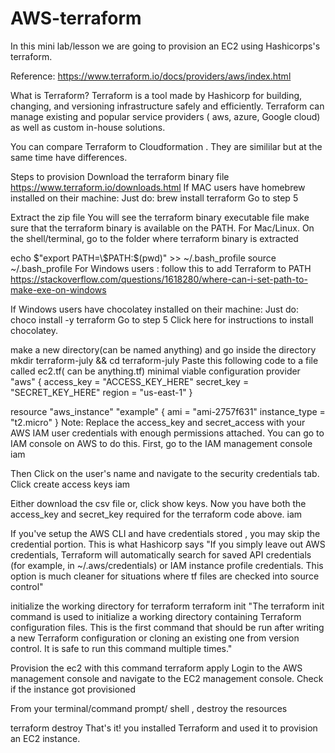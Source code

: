 # AWS-terraform

In this mini lab/lesson we are going to provision an EC2 using Hashicorps's terraform.

Reference: https://www.terraform.io/docs/providers/aws/index.html

What is Terraform?
Terraform is a tool made by Hashicorp for building, changing, and versioning infrastructure safely and efficiently. Terraform can manage existing and popular service providers ( aws, azure, Google cloud) as well as custom in-house solutions.

You can compare Terraform to Cloudformation . They are simililar but at the same time have differences.

Steps to provision
Download the terraform binary file https://www.terraform.io/downloads.html
If MAC users have homebrew installed on their machine: Just do: brew install terraform Go to step 5

Extract the zip file
You will see the terraform binary executable file
make sure that the terraform binary is available on the PATH.
For Mac/Linux. On the shell/terminal, go to the folder where terraform binary is extracted

echo $"export PATH=\$PATH:$(pwd)" >> ~/.bash_profile
source ~/.bash_profile
For Windows users : follow this to add Terraform to PATH https://stackoverflow.com/questions/1618280/where-can-i-set-path-to-make-exe-on-windows

If Windows users have chocolatey installed on their machine: Just do: choco install -y terraform Go to step 5 Click here for instructions to install chocolatey.

make a new directory(can be named anything) and go inside the directory
mkdir terraform-july && cd terraform-july
Paste this following code to a file called ec2.tf( can be anything.tf)
minimal viable configuration
provider "aws" {
  access_key = "ACCESS_KEY_HERE"
  secret_key = "SECRET_KEY_HERE"
  region     = "us-east-1"
}

resource "aws_instance" "example" {
  ami           = "ami-2757f631"
  instance_type = "t2.micro"
}
Note:
Replace the access_key and secret_access with your AWS IAM user credentials with enough permissions attached. You can go to IAM console on AWS to do this. First, go to the IAM management console iam

Then Click on the user's name and navigate to the security credentials tab. Click create access keys iam

Either download the csv file or, click show keys. Now you have both the access_key and secret_key required for the terraform code above. iam

If you've setup the AWS CLI and have credentials stored , you may skip the credential portion. This is what Hashicorp says "If you simply leave out AWS credentials, Terraform will automatically search for saved API credentials (for example, in ~/.aws/credentials) or IAM instance profile credentials. This option is much cleaner for situations where tf files are checked into source control"

initialize the working directory for terraform
terraform init
"The terraform init command is used to initialize a working directory containing Terraform configuration files. This is the first command that should be run after writing a new Terraform configuration or cloning an existing one from version control. It is safe to run this command multiple times."

Provision the ec2 with this command
terraform apply
Login to the AWS management console and navigate to the EC2 management console. Check if the instance got provisioned

From your terminal/command prompt/ shell , destroy the resources

terraform destroy
That's it! you installed Terraform and used it to provision an EC2 instance.
